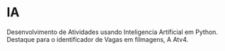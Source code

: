 # IA
Desenvolvimento de Atividades usando Inteligencia Artificial em Python.
Destaque para o identificador de Vagas em filmagens, A Atv4.
